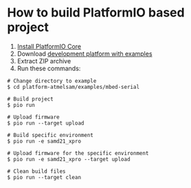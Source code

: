 How to build PlatformIO based project
=====================================

1. [Install PlatformIO Core](http://docs.platformio.org/page/core.html)
2. Download [development platform with examples](https://github.com/platformio/platform-atmelsam/archive/develop.zip)
3. Extract ZIP archive
4. Run these commands:

```shell
# Change directory to example
$ cd platform-atmelsam/examples/mbed-serial

# Build project
$ pio run

# Upload firmware
$ pio run --target upload

# Build specific environment
$ pio run -e samd21_xpro

# Upload firmware for the specific environment
$ pio run -e samd21_xpro --target upload

# Clean build files
$ pio run --target clean
```
